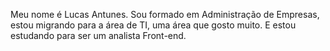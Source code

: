 
Meu nome é Lucas Antunes. Sou formado em Administração de Empresas, estou migrando para a área de TI, uma área que gosto muito. E estou estudando para ser um analista Front-end. 
